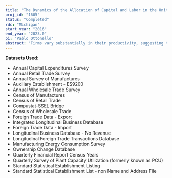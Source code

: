 ```yaml
---
title: "The Dynamics of the Allocation of Capital and Labor in the United States"
proj_id: "1605"
status: "Completed"
rdc: "Michigan"
start_year: "2016"
end_year: "2023.0"
pi: "Pablo Ottonello"
abstract: "Firms vary substantially in their productivity, suggesting that the allocation of capital and labor across firms is important in determining aggregate outcomes. This project examines whether changes in this allocation over time are important for understanding aggregate trends and business cycle fluctuations in the United States. The main measure of allocation is built on the distribution of marginal revenue products across establishments at a given point in time. How does this allocation respond to aggregate shocks? Did tightened borrowing constraints worsen the allocation of resources in the recent crisis? Are recessions “cleansing” (times the allocation improves) or “sullying” (times when it worsens)? This project will develop new estimates of the allocation of resources across establishments and firms in the United States. "
---
```


**Datasets Used:**

  - Annual Capital Expenditures Survey 
  - Annual Retail Trade Survey 
  - Annual Survey of Manufactures 
  - Auxiliary Establishment - ES9200 
  - Annual Wholesale Trade Survey 
  - Census of Manufactures 
  - Census of Retail Trade 
  - Compustat-SSEL Bridge 
  - Census of Wholesale Trade 
  - Foreign Trade Data - Export 
  - Integrated Longitudinal Business Database 
  - Foreign Trade Data - Import 
  - Longitudinal Business Database - No Revenue 
  - Longitudinal Foreign Trade Transactions Database 
  - Manufacturing Energy Consumption Survey 
  - Ownership Change Database 
  - Quarterly Financial Report Census Years 
  - Quarterly Survey of Plant Capacity Utilization (formerly known as PCU) 
  - Standard Statistical Establishment Listing 
  - Standard Statistical Establishment List - non Name and Address File 

